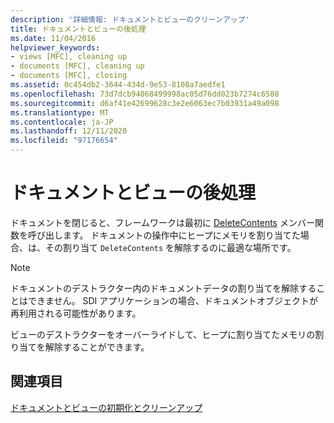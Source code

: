 ```yaml
---
description: '詳細情報: ドキュメントとビューのクリーンアップ'
title: ドキュメントとビューの後処理
ms.date: 11/04/2016
helpviewer_keywords:
- views [MFC], cleaning up
- documents [MFC], cleaning up
- documents [MFC], closing
ms.assetid: 0c454db2-3644-434d-9e53-8108a7aedfe1
ms.openlocfilehash: 73d7dcb94068499998ac05d76dd023b7274c6588
ms.sourcegitcommit: d6af41e42699628c3e2e6063ec7b03931a49a098
ms.translationtype: MT
ms.contentlocale: ja-JP
ms.lasthandoff: 12/11/2020
ms.locfileid: "97176654"
---
```

# <a name="cleaning-up-documents-and-views"></a>ドキュメントとビューの後処理

ドキュメントを閉じると、フレームワークは最初に [DeleteContents](reference/cdocument-class.md#deletecontents) メンバー関数を呼び出します。 ドキュメントの操作中にヒープにメモリを割り当てた場合、は、その割り当て `DeleteContents` を解除するのに最適な場所です。

> [!NOTE]
> ドキュメントのデストラクター内のドキュメントデータの割り当てを解除することはできません。 SDI アプリケーションの場合、ドキュメントオブジェクトが再利用される可能性があります。

ビューのデストラクターをオーバーライドして、ヒープに割り当てたメモリの割り当てを解除することができます。

## <a name="see-also"></a>関連項目

[ドキュメントとビューの初期化とクリーンアップ](initializing-and-cleaning-up-documents-and-views.md)
